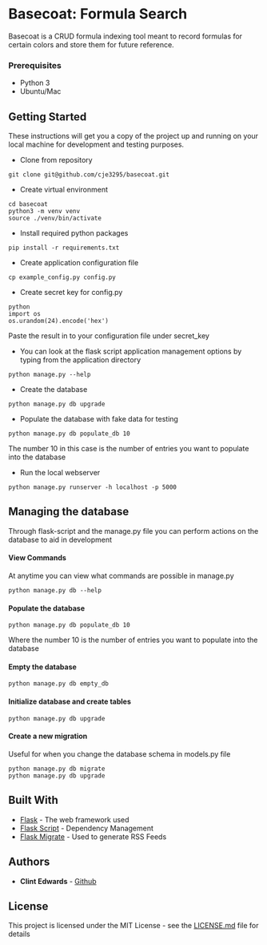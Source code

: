# Basecoat: Formula Search

Basecoat is a CRUD formula indexing tool meant to record formulas for certain colors and store them for future reference.

### Prerequisites

* Python 3
* Ubuntu/Mac

## Getting Started

These instructions will get you a copy of the project up and running on your local machine for development and testing purposes.

* Clone from repository
```
git clone git@github.com/cje3295/basecoat.git
```

* Create virtual environment
```
cd basecoat
python3 -m venv venv
source ./venv/bin/activate
```

* Install required python packages
```
pip install -r requirements.txt
```

* Create application configuration file
```
cp example_config.py config.py
```

* Create secret key for config.py
```
python
import os
os.urandom(24).encode('hex')
```
Paste the result in to your configuration file under secret_key

* You can look at the flask script application management options by typing
from the application directory
```
python manage.py --help
```

* Create the database
```
python manage.py db upgrade
```

* Populate the database with fake data for testing
```
python manage.py db populate_db 10
```
The number 10 in this case is the number of entries you want to populate into the database

* Run the local webserver
```
python manage.py runserver -h localhost -p 5000
```

## Managing the database
Through flask-script and the manage.py file you can perform actions on the database to aid in development

#### View Commands
At anytime you can view what commands are possible in manage.py
```
python manage.py db --help
```

#### Populate the database
```
python manage.py db populate_db 10
```
Where the number 10 is the number of entries you want to populate into the database

#### Empty the database
```
python manage.py db empty_db
```

#### Initialize database and create tables
```
python manage.py db upgrade
```

#### Create a new migration
Useful for when you change the database schema in models.py file
```
python manage.py db migrate
python manage.py db upgrade
```

## Built With

* [Flask](http://www.dropwizard.io/1.0.2/docs/) - The web framework used
* [Flask Script](https://maven.apache.org/) - Dependency Management
* [Flask Migrate](https://rometools.github.io/rome/) - Used to generate RSS Feeds

## Authors

* **Clint Edwards** - [Github](https://github.com/cje3295)

## License

This project is licensed under the MIT License - see the [LICENSE.md](LICENSE.md) file for details
